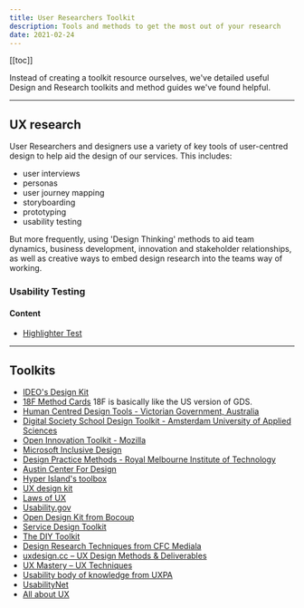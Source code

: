 ```yaml
---
title: User Researchers Toolkit
description: Tools and methods to get the most out of your research
date: 2021-02-24
---
```

[[toc]]

Instead of creating a toolkit resource ourselves, we've detailed useful Design and Research toolkits and method guides we've found helpful.

---

## UX research
User Researchers and designers use a variety of key tools of user-centred design to help aid the design of our services. 
This includes:
* user interviews
* personas
* user journey mapping
* storyboarding
* prototyping
* usability testing

But more frequently, using 'Design Thinking' methods to aid team dynamics, business development, innovation and stakeholder relationships, as well as creative ways to embed design research into the teams way of working.

### Usability Testing

#### Content
* [Highlighter Test](https://userresearch.blog.gov.uk/2014/09/02/a-simple-technique-for-evaluating-content/)

--- 

## Toolkits
* [IDEO's Design Kit](https://www.designkit.org/methods)
* [18F Method Cards](https://methods.18f.gov/) 18F is basically like the US version of GDS.
* [Human Centred Design Tools - Victorian Government, Australia](https://www.vic.gov.au/methods-human-centred-design-tools-and-references)
* [Digital Society School Design Toolkit - Amsterdam University of Applied Sciences](https://toolkits.dss.cloud/design/)
* [Open Innovation Toolkit - Mozilla ](https://toolkit.mozilla.org/methods/)
* [Microsoft Inclusive Design](https://www.microsoft.com/design/inclusive/)
* [Design Practice Methods  -  Royal Melbourne Institute of Technology](https://www.designpracticemethods.rmit.edu.au/)
* [Austin Center For Design](https://www.ac4d.com/worksheets)
* [Hyper Island's toolbox](https://toolbox.hyperisland.com/)
* [UX design kit](https://uxdesignkit.com/)
* [Laws of UX](https://lawsofux.com/)
* [Usability.gov](https://www.usability.gov/how-to-and-tools/index.html)
* [Open Design Kit from&nbsp;Bocoup](http://opendesignkit.org/)
* [Service Design Toolkit](http://servicedesigntoolkit.org)
* [The DIY Toolkit](http://diytoolkit.org/)
* [Design Research Techniques from&nbsp;CFC Mediala](http://designresearchtechniques.com)
* [uxdesign.cc – UX Design Methods &amp; Deliverables](https://uxdesign.cc/ux-design-methods-deliverables-657f54ce3c7d)
* [UX Mastery – UX Techniques](http://uxmastery.com/resources/techniques/)
* [Usability body of knowledge from UXPA](http://www.usabilitybok.org/)
* [UsabilityNet](http://www.usabilitynet.org/tools/methods.htm)
* [All about UX](http://www.allaboutux.org/)
